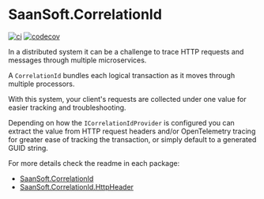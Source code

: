 # SaanSoft.CorrelationId

[![ci](https://github.com/saan800/saansoft-correlationid/actions/workflows/ci.yml/badge.svg)](https://github.com/saan800/saansoft-correlationid/actions/workflows/ci.yml)
[![codecov](https://codecov.io/gh/saan800/saansoft-correlationid/branch/main/graph/badge.svg?token=K88KBHI5K1)](https://codecov.io/gh/saan800/saansoft-correlationid)

In a distributed system it can be a challenge to trace HTTP requests and messages through multiple microservices.

A `CorrelationId` bundles each logical transaction as it moves through multiple processors.

With this system, your client's requests are collected under one value for easier tracking and troubleshooting.

Depending on how the `ICorrelationIdProvider` is configured you can extract the value from HTTP request headers and/or OpenTelemetry tracing for greater ease of tracking the transaction, or simply default to a generated GUID string.

For more details check the readme in each package:
* [SaanSoft.CorrelationId](./src/SaanSoft.CorrelationId/README.md)
* [SaanSoft.CorrelationId.HttpHeader](./src/SaanSoft.CorrelationId.HttpHeader/README.md)
